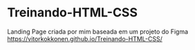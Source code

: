 # Treinando-HTML-CSS
Landing Page criada por mim baseada em um projeto do Figma
https://vitorkokkonen.github.io/Treinando-HTML-CSS/
